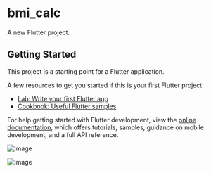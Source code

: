 # bmi_calc

A new Flutter project.

## Getting Started

This project is a starting point for a Flutter application.

A few resources to get you started if this is your first Flutter project:

- [Lab: Write your first Flutter app](https://docs.flutter.dev/get-started/codelab)
- [Cookbook: Useful Flutter samples](https://docs.flutter.dev/cookbook)

For help getting started with Flutter development, view the
[online documentation](https://docs.flutter.dev/), which offers tutorials,
samples, guidance on mobile development, and a full API reference.





![image](https://github.com/user-attachments/assets/7a01e2a6-9728-4de7-9c94-021a34c5c6d2)

![image](https://github.com/user-attachments/assets/bfe0eb5d-6d5a-4776-8e98-0e9fbfc225e7)


